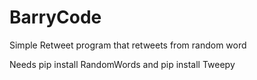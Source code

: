# BarryCode
Simple Retweet program that retweets from random word

Needs pip install RandomWords
and   pip install Tweepy
